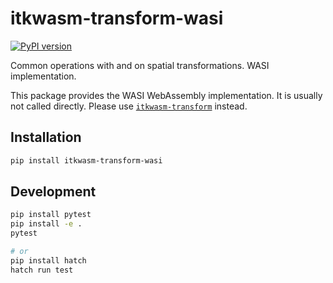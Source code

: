 # itkwasm-transform-wasi

[![PyPI version](https://badge.fury.io/py/itkwasm-transform-wasi.svg)](https://badge.fury.io/py/itkwasm-transform-wasi)

Common operations with and on spatial transformations. WASI implementation.

This package provides the WASI WebAssembly implementation. It is usually not called directly. Please use [`itkwasm-transform`](https://pypi.org/project/itkwasm-transform/) instead.


## Installation

```sh
pip install itkwasm-transform-wasi
```

## Development

```sh
pip install pytest
pip install -e .
pytest

# or
pip install hatch
hatch run test
```
